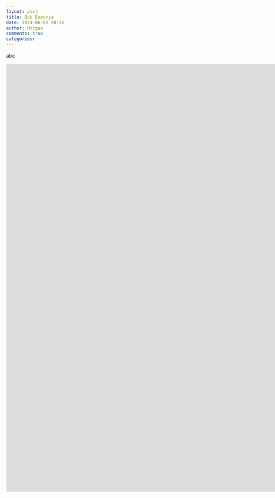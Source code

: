```yaml
---
layout: post
title: Bob Esponja
date: 2024-06-02 20:18
author: Morgao
comments: true
categories: 
---
```

<!-- wp:paragraph -->
<p>abc</p>
<!-- /wp:paragraph -->

<!-- wp:html -->
<iframe src="https://docs.google.com/presentation/d/e/2PACX-1vQ2AYHlOynV3PuJfdxbyIkfZNZZU6lh8U01yIxBzQmMlUAx-fABajoVzsx0D3htdg/embed?start=false&loop=true&delayms=3000" frameborder="0" width="1890" height="1163" allowfullscreen="true" mozallowfullscreen="true" webkitallowfullscreen="true"></iframe>
<!-- /wp:html -->
